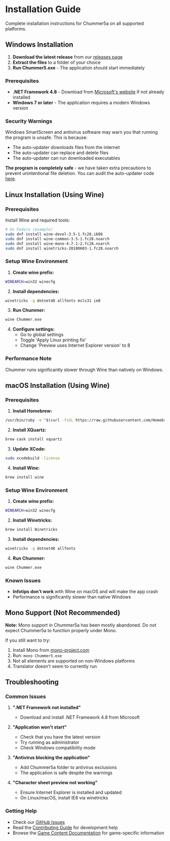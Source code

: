 # Installation Guide

Complete installation instructions for Chummer5a on all supported platforms.

## Windows Installation

1. **Download the latest release** from our [releases page](https://github.com/chummer5a/chummer5a/releases)
2. **Extract the files** to a folder of your choice
3. **Run Chummer5.exe** - The application should start immediately

### Prerequisites
- **.NET Framework 4.8** - Download from [Microsoft's website](https://support.microsoft.com/en-us/topic/microsoft-net-framework-4-8-offline-installer-for-windows-9d23f658-3b97-68ab-d013-aa3c3e7495e0) if not already installed
- **Windows 7 or later** - The application requires a modern Windows version

### Security Warnings
Windows SmartScreen and antivirus software may warn you that running the program is unsafe. This is because:
- The auto-updater downloads files from the internet
- The auto-updater can replace and delete files
- The auto-updater can run downloaded executables

**The program is completely safe** - we have taken extra precautions to prevent unintentional file deletion. You can audit the auto-updater code [here](https://github.com/chummer5a/chummer5a/blob/7bcde977da74f4ec1bb0721210cf2f7bba80cff1/Chummer/Forms/Utility%20Forms/ChummerUpdater.cs).

## Linux Installation (Using Wine)

### Prerequisites
Install Wine and required tools:

```bash
# On Fedora (example)
sudo dnf install wine-devel-3.5-1.fc28.i686
sudo dnf install wine-common-3.5-1.fc28.noarch
sudo dnf install wine-mono-4.7.1-2.fc28.noarch
sudo dnf install winetricks-20180603-1.fc28.noarch
```

### Setup Wine Environment

1. **Create wine prefix:**
```bash
WINEARCH=win32 winecfg
```

2. **Install dependencies:**
```bash
winetricks -q dotnet48 allfonts msls31 ie8
```

3. **Run Chummer:**
```bash
wine Chummer.exe
```

4. **Configure settings:**
   - Go to global settings
   - Toggle 'Apply Linux printing fix'
   - Change 'Preview uses Internet Explorer version' to 8

### Performance Note
Chummer runs significantly slower through Wine than natively on Windows.

## macOS Installation (Using Wine)

### Prerequisites

1. **Install Homebrew:**
```bash
/usr/bin/ruby -e "$(curl -fsSL https://raw.githubusercontent.com/Homebrew/install/master/install)"
```

2. **Install XQuartz:**
```bash
brew cask install xquartz
```

3. **Update XCode:**
```bash
sudo xcodebuild -license
```

4. **Install Wine:**
```bash
brew install wine
```

### Setup Wine Environment

1. **Create wine prefix:**
```bash
WINEARCH=win32 winecfg
```

2. **Install Winetricks:**
```bash
brew install Winetricks
```

3. **Install dependencies:**
```bash
winetricks -q dotnet48 allfonts
```

4. **Run Chummer:**
```bash
wine Chummer.exe
```

### Known Issues
- **Infotips don't work** with Wine on macOS and will make the app crash
- Performance is significantly slower than native Windows

## Mono Support (Not Recommended)

**Note:** Mono support in Chummer5a has been mostly abandoned. Do not expect Chummer5a to function properly under Mono.

If you still want to try:
1. Install Mono from [mono-project.com](http://www.mono-project.com/download/)
2. Run: `mono Chummer5.exe`
3. Not all elements are supported on non-Windows platforms
4. Translator doesn't seem to currently run

## Troubleshooting

### Common Issues

1. **".NET Framework not installed"**
   - Download and install .NET Framework 4.8 from Microsoft

2. **"Application won't start"**
   - Check that you have the latest version
   - Try running as administrator
   - Check Windows compatibility mode

3. **"Antivirus blocking the application"**
   - Add Chummer5a folder to antivirus exclusions
   - The application is safe despite the warnings

4. **"Character sheet preview not working"**
   - Ensure Internet Explorer is installed and updated
   - On Linux/macOS, install IE8 via winetricks

### Getting Help

- Check our [GitHub Issues](https://github.com/chummer5a/chummer5a/issues)
- Read the [Contributing Guide](../developer-guide/Contributing.md) for development help
- Browse the [Game Content Documentation](../wiki/) for game-specific information

